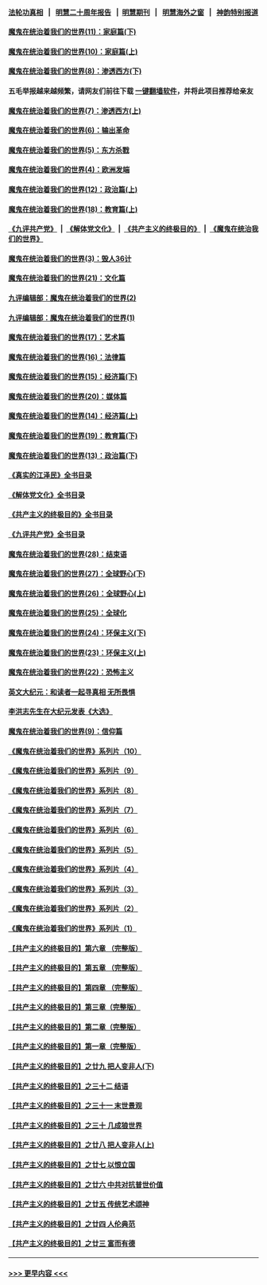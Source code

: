 #### [法轮功真相](https://github.com/gfw-breaker/truth/blob/master/README.md?t=0) &nbsp;&nbsp;|&nbsp;&nbsp; [明慧二十周年报告](https://github.com/gfw-breaker/mh-reports/blob/master/README.md?t=0) &nbsp;&nbsp;|&nbsp;&nbsp;[明慧期刊](https://github.com/gfw-breaker/mh-qikan) &nbsp;&nbsp;|&nbsp;&nbsp; [明慧海外之窗](https://github.com/gfw-breaker/mh-news/blob/master/README.md?t=0) &nbsp;&nbsp;|&nbsp;&nbsp; [神韵特别报道](https://github.com/gfw-breaker/mh-news/blob/master/shenyun.md?t=0)
#### [魔鬼在统治着我们的世界(11)：家庭篇(下)](../pages/nsc422/n10440961.md?t=12070901) 
#### [魔鬼在统治着我们的世界(10)：家庭篇(上)](../pages/nsc422/n10435448.md?t=12070901) 
#### [魔鬼在统治着我们的世界(8)：渗透西方(下)](../pages/nsc422/n10429603.md?t=12070901) 
#### 五毛举报越来越频繁，请网友们前往下载 [一键翻墙软件](https://github.com/gfw-breaker/ssr-accounts)，并将此项目推荐给亲友
#### [魔鬼在统治着我们的世界(7)：渗透西方(上)](../pages/nsc422/n10426013.md?t=12070901) 
#### [魔鬼在统治着我们的世界(6)：输出革命](../pages/nsc422/n10421536.md?t=12070901) 
#### [魔鬼在统治着我们的世界(5)：东方杀戮](../pages/nsc422/n10417707.md?t=12070901) 
#### [魔鬼在统治着我们的世界(4)：欧洲发端](../pages/nsc422/n10414890.md?t=12070901) 
#### [魔鬼在统治着我们的世界(12)：政治篇(上)](../pages/nsc422/n10444576.md?t=12070901) 
#### [魔鬼在统治着我们的世界(18)：教育篇(上)](../pages/nsc422/n10526970.md?t=12070901) 
#### [《九评共产党》](https://github.com/begood0513/9ping.md/blob/master/README.md) &nbsp;|&nbsp; [《解体党文化》](../../../../jtdwh.md/blob/master/README.md)  &nbsp;|&nbsp; [《共产主义的终极目的》](../../../../gczydzjmd.md/blob/master/README.md) &nbsp;|&nbsp; [《魔鬼在统治我们的世界》](../../../../mgztzwmdsj.md/blob/master/README.md) 
#### [魔鬼在统治着我们的世界(3)：毁人36计](../pages/nsc422/n10411583.md?t=12070901) 
#### [魔鬼在统治着我们的世界(21)：文化篇](../pages/nsc422/n10597706.md?t=12070901) 
#### [九评编辑部：魔鬼在统治着我们的世界(2)](../pages/nsc422/n10410036.md?t=12070901) 
#### [九评编辑部：魔鬼在统治着我们的世界(1)](../pages/nsc422/n10406825.md?t=12070901) 
#### [魔鬼在统治着我们的世界(17)：艺术篇](../pages/nsc422/n10499093.md?t=12070901) 
#### [魔鬼在统治着我们的世界(16)：法律篇](../pages/nsc422/n10485969.md?t=12070901) 
#### [魔鬼在统治着我们的世界(15)：经济篇(下)](../pages/nsc422/n10469975.md?t=12070901) 
#### [魔鬼在统治着我们的世界(20)：媒体篇](../pages/nsc422/n10586579.md?t=12070901) 
#### [魔鬼在统治着我们的世界(14)：经济篇(上)](../pages/nsc422/n10457370.md?t=12070901) 
#### [魔鬼在统治着我们的世界(19)：教育篇(下)](../pages/nsc422/n10564808.md?t=12070901) 
#### [魔鬼在统治着我们的世界(13)：政治篇(下)](../pages/nsc422/n10448270.md?t=12070901) 
#### [《真实的江泽民》全书目录](../pages/nsc422/n13721399.md?t=12070901) 
#### [《解体党文化》全书目录](../pages/nsc422/n13721157.md?t=12070901) 
#### [《共产主义的终极目的》全书目录](../pages/nsc422/n13721048.md?t=12070901) 
#### [《九评共产党》全书目录](../pages/nsc422/n13708085.md?t=12070901) 
#### [魔鬼在统治着我们的世界(28)：结束语](../pages/nsc422/n10936246.md?t=12070901) 
#### [魔鬼在统治着我们的世界(27)：全球野心(下)](../pages/nsc422/n10928319.md?t=12070901) 
#### [魔鬼在统治着我们的世界(26)：全球野心(上)](../pages/nsc422/n10900318.md?t=12070901) 
#### [魔鬼在统治着我们的世界(25)：全球化](../pages/nsc422/n10788205.md?t=12070901) 
#### [魔鬼在统治着我们的世界(24)：环保主义(下)](../pages/nsc422/n10695307.md?t=12070901) 
#### [魔鬼在统治着我们的世界(23)：环保主义(上)](../pages/nsc422/n10688613.md?t=12070901) 
#### [魔鬼在统治着我们的世界(22)：恐怖主义](../pages/nsc422/n10614727.md?t=12070901) 
#### [英文大纪元：和读者一起寻真相 无所畏惧](../pages/nsc422/n12542027.md?t=12070901) 
#### [李洪志先生在大纪元发表《大选》](../pages/nsc422/n12534746.md?t=12070901) 
#### [魔鬼在统治着我们的世界(9)：信仰篇](../pages/nsc422/n10432159.md?t=12070901) 
#### [《魔鬼在统治着我们的世界》系列片（10）](../pages/nsc422/n12292670.md?t=12070901) 
#### [《魔鬼在统治着我们的世界》系列片（9）](../pages/nsc422/n12290859.md?t=12070901) 
#### [《魔鬼在统治着我们的世界》系列片（8）](../pages/nsc422/n12287445.md?t=12070901) 
#### [《魔鬼在统治着我们的世界》系列片（7）](../pages/nsc422/n12283425.md?t=12070901) 
#### [《魔鬼在统治着我们的世界》系列片（6）](../pages/nsc422/n12282314.md?t=12070901) 
#### [《魔鬼在统治着我们的世界》系列片（5）](../pages/nsc422/n12281419.md?t=12070901) 
#### [《魔鬼在统治着我们的世界》系列片（4）](../pages/nsc422/n12274024.md?t=12070901) 
#### [《魔鬼在统治着我们的世界》系列片（3）](../pages/nsc422/n12271322.md?t=12070901) 
#### [《魔鬼在统治着我们的世界》系列片（2）](../pages/nsc422/n12269049.md?t=12070901) 
#### [《魔鬼在统治着我们的世界》系列片（1）](../pages/nsc422/n12267575.md?t=12070901) 
#### [【共产主义的终极目的】第六章 （完整版）](../pages/nsc422/n11428913.md?t=12070901) 
#### [【共产主义的终极目的】第五章 （完整版）](../pages/nsc422/n11428912.md?t=12070901) 
#### [【共产主义的终极目的】第四章 （完整版）](../pages/nsc422/n11428907.md?t=12070901) 
#### [【共产主义的终极目的】第三章（完整版）](../pages/nsc422/n11428848.md?t=12070901) 
#### [【共产主义的终极目的】第二章（完整版）](../pages/nsc422/n11428831.md?t=12070901) 
#### [【共产主义的终极目的】第一章（完整版）](../pages/nsc422/n11417651.md?t=12070901) 
#### [【共产主义的终极目的】之廿九 把人变非人(下)](../pages/nsc422/n11344140.md?t=12070901) 
#### [【共产主义的终极目的】之三十二 结语](../pages/nsc422/n11360535.md?t=12070901) 
#### [【共产主义的终极目的】之三十一 末世景观](../pages/nsc422/n11351129.md?t=12070901) 
#### [【共产主义的终极目的】之三十 几成狼世界](../pages/nsc422/n11348280.md?t=12070901) 
#### [【共产主义的终极目的】之廿八 把人变非人(上)](../pages/nsc422/n11340492.md?t=12070901) 
#### [【共产主义的终极目的】之廿七 以恨立国](../pages/nsc422/n11336944.md?t=12070901) 
#### [【共产主义的终极目的】之廿六 中共对抗普世价值](../pages/nsc422/n11324785.md?t=12070901) 
#### [【共产主义的终极目的】之廿五 传统艺术颂神](../pages/nsc422/n11296396.md?t=12070901) 
#### [【共产主义的终极目的】之廿四 人伦典范](../pages/nsc422/n11296397.md?t=12070901) 
#### [【共产主义的终极目的】之廿三 富而有德](../pages/nsc422/n11283598.md?t=12070901) 

----
#### [ >>> 更早内容 <<< ](../indexes/nsc422-earlier.md)
